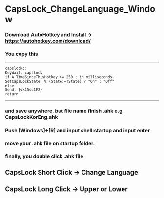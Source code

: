 # CapsLock_ChangeLanguage_Window
### Download AutoHotkey and Install -> https://autohotkey.com/download/
### You copy this
<hr/>
<pre><code>capslock::
KeyWait, capslock
if A_TimeSinceThisHotkey >= 250 ; in milliseconds.
SetCapsLockState, % (State:=!State) ? "On" : "Off"
else
Send, {vk15sc1F2}
return
</code></pre>
<hr/>

### and save anywhere. but file name finish .ahk e.g. CapsLockKorEng.ahk
### Push [Windows]+[R] and input shell:startup and input enter
### move your .ahk file on startup folder.
### finally, you double click .ahk file
## CapsLock Short Click -> Change Language
## CapsLock Long Click -> Upper or Lower
